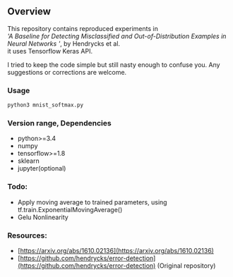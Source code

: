 ## Overview

This repository contains reproduced experiments in  
_'A Baseline for Detecting Misclassified and Out-of-Distribution Examples in Neural Networks
'_, by Hendrycks et al.  
it uses Tensorflow Keras API.

I tried to keep the code simple but still nasty enough to confuse you. Any suggestions or corrections are welcome.

### Usage

```bash
python3 mnist_softmax.py
```

### Version range, Dependencies

-   python>=3.4
-   numpy
-   tensorflow>=1.8
-   sklearn
-   jupyter(optional)

### Todo:

-   Apply moving average to trained parameters, using tf.train.ExponentialMovingAverage()
-   Gelu Nonlinearity

### Resources:

-   [https://arxiv.org/abs/1610.02136](https://arxiv.org/abs/1610.02136)
-   [https://github.com/hendrycks/error-detection](https://github.com/hendrycks/error-detection) (Original repository)
